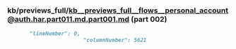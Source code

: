 ### kb/previews_full/kb__previews_full__flows__personal_account@auth.har.part011.md.part001.md (part 002)

```md
       "lineNumber": 0,
                        "columnNumber": 5621
              
```

```
